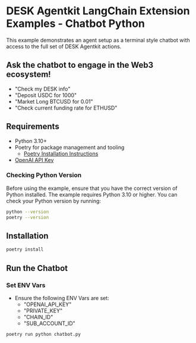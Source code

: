 # DESK Agentkit LangChain Extension Examples - Chatbot Python

This example demonstrates an agent setup as a terminal style chatbot with access to the full set of DESK Agentkit actions.

## Ask the chatbot to engage in the Web3 ecosystem!
- "Check my DESK info"
- "Deposit USDC for 1000"
- "Market Long BTCUSD for 0.01"
- "Check current funding rate for ETHUSD"

## Requirements
- Python 3.10+
- Poetry for package management and tooling
  - [Poetry Installation Instructions](https://python-poetry.org/docs/#installation)
- [OpenAI API Key](https://platform.openai.com/docs/quickstart#create-and-export-an-api-key)

### Checking Python Version
Before using the example, ensure that you have the correct version of Python installed. The example requires Python 3.10 or higher. You can check your Python version by running:

```bash
python --version
poetry --version
```

## Installation
```bash
poetry install
```

## Run the Chatbot

### Set ENV Vars
- Ensure the following ENV Vars are set:
  - "OPENAI_API_KEY"
  - "PRIVATE_KEY"
  - "CHAIN_ID"
  - "SUB_ACCOUNT_ID"

```bash
poetry run python chatbot.py
``` 